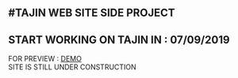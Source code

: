 #TAJIN WEB SITE SIDE PROJECT
--------------------------------------
START WORKING ON TAJIN IN : 07/09/2019
--------------------------------------

FOR PREVIEW : <a href="https://tajin-v1.herokuapp.com">DEMO</a>
<br>
SITE IS STILL UNDER CONSTRUCTION
